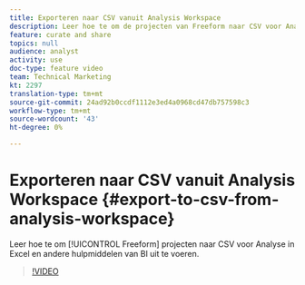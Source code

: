 ```yaml
---
title: Exporteren naar CSV vanuit Analysis Workspace
description: Leer hoe te om de projecten van Freeform naar CSV voor Analyse in Excel en andere hulpmiddelen van BI uit te voeren.
feature: curate and share
topics: null
audience: analyst
activity: use
doc-type: feature video
team: Technical Marketing
kt: 2297
translation-type: tm+mt
source-git-commit: 24ad92b0ccdf1112e3ed4a0968cd47db757598c3
workflow-type: tm+mt
source-wordcount: '43'
ht-degree: 0%

---
```



# Exporteren naar CSV vanuit Analysis Workspace {#export-to-csv-from-analysis-workspace}

Leer hoe te om [!UICONTROL Freeform] projecten naar CSV voor Analyse in Excel en andere hulpmiddelen van BI uit te voeren.

>[!VIDEO](https://video.tv.adobe.com/v/24712/?quality=12)
